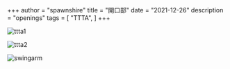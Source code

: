+++
author = "spawnshire"
title = "開口部"
date = "2021-12-26"
description = "openings"
tags = [
    "TTTA",
]
+++

![ttta1](/ttta1.png)
  
![ttta2](/ttta2.png)
  
![swingarm](/swingarm.png)
